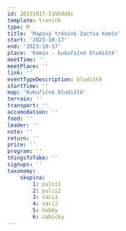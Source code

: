 ```yaml
---
id: 20231017-1195dd8c
template: trenink
type: M
title: 'Mapový trénink žactva Komín'
start: '2023-10-17'
end: '2023-10-17'
place: 'Komín - kukuřičné bludiště'
meetTime: ''
meetPlace: ''
link: ''
eventTypeDescription: bludiště
startTime: ''
map: 'Kukuřičné bludiště'
terrain: ''
transport: ''
accomodation: ''
food: ''
leader: ''
note: ''
return: ''
price: ''
program: ''
thingsToTake: ''
signups: ''
taxonomy:
    skupina:
        1: pulci1
        2: pulci2
        3: zaci1
        4: zaci2
        5: hobby
        6: zabicky
---
```


